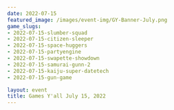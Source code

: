 ```yaml
---
date: 2022-07-15
featured_image: /images/event-img/GY-Banner-July.png
game_slugs:
- 2022-07-15-slumber-squad
- 2022-07-15-citizen-sleeper
- 2022-07-15-space-huggers
- 2022-07-15-partyengine
- 2022-07-15-swapette-showdown
- 2022-07-15-samurai-gunn-2
- 2022-07-15-kaiju-super-datetech
- 2022-07-15-gun-game

layout: event
title: Games Y'all July 15, 2022
---
```

